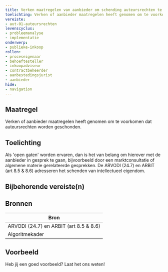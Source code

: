 ```yaml
---
title: Verken maatregelen van aanbieder om schending auteursrechten te voorkomen
toelichting: Verken of aanbieder maatregelen heeft genomen om te voorkomen dat auteursrechten worden geschonden. 
vereiste:
- aut-01-auteursrechten
levenscyclus:
- probleemanalyse
- implementatie
onderwerp:
- publieke-inkoop
rollen:
- proceseigenaar
- behoeftesteller
- inkoopadviseur
- contractbeheerder
- aanbestedingsjurist
- aanbieder
hide:
- navigation
---
```


<!-- tags -->
## Maatregel

Verken of aanbieder maatregelen heeft genomen om te voorkomen dat auteursrechten worden geschonden.


## Toelichting

Als 'open gaten' worden ervaren, dan is het van belang om hierover met de aanbieder in gesprek te gaan, bijvoorbeeld door een marktconsultatie of algemene materie gerelateerde gesprekken. De ARVODI (24.7) en ARBIT (art 8.5 & 8.6) adresseren het schenden van intellectueel eigendom.


## Bijbehorende vereiste(n)

<!-- list_vereisten_on_maatregelen_page -->

## Bronnen

| Bron                        |
|-----------------------------|
|ARVODI (24.7) en ARBIT (art 8.5 & 8.6)|
|Algoritmekader|

## Voorbeeld

Heb jij een goed voorbeeld? Laat het ons weten!

